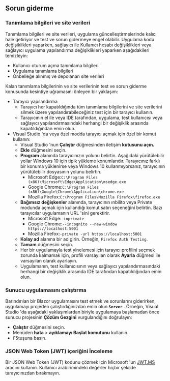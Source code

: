 ## <a name="troubleshoot"></a>Sorun giderme

### <a name="cookies-and-site-data"></a>Tanımlama bilgileri ve site verileri

Tanımlama bilgileri ve site verileri, uygulama güncelleştirmelerinde kalıcı hale getiriyor ve test ve sorun gidermeye engel olabilir. Uygulama kodu değişiklikleri yaparken, sağlayıcı ile Kullanıcı hesabı değişiklikleri veya sağlayıcı uygulama yapılandırma değişiklikleri yaparken aşağıdakileri temizleyin:

* Kullanıcı oturum açma tanımlama bilgileri
* Uygulama tanımlama bilgileri
* Önbelleğe alınmış ve depolanan site verileri

Kalan tanımlama bilgilerinin ve site verilerinin test ve sorun giderme konusunda kesintiye uğramasını önleyen bir yaklaşım:

* Tarayıcı yapılandırma
  * Tarayıcı her kapatıldığında tüm tanımlama bilgilerini ve site verilerini silmek üzere yapılandırabileceğiniz test için bir tarayıcı kullanın.
  * Tarayıcının el ile veya IDE tarafından, uygulama, test kullanıcısı veya sağlayıcı yapılandırmasındaki herhangi bir değişiklik arasında kapatıldığından emin olun.
* Visual Studio 'da veya özel modda tarayıcı açmak için özel bir komut kullanın:
  * Visual Studio 'nun **Çalıştır** düğmesinden iletişim **kutusunu açın.**
  * **Ekle** düğmesini seçin.
  * **Program** alanında tarayıcınızın yolunu belirtin. Aşağıdaki yürütülebilir yollar Windows 10 için tipik yükleme konumlarıdır. Tarayıcınız farklı bir konuma yüklenirse veya Windows 10 kullanmıyorsanız, tarayıcının yürütülebilir dosyasının yolunu belirtin.
    * Microsoft Edge:`C:\Program Files (x86)\Microsoft\Edge\Application\msedge.exe`
    * Google Chrome:`C:\Program Files (x86)\Google\Chrome\Application\chrome.exe`
    * Mozilla Firefox:`C:\Program Files\Mozilla Firefox\firefox.exe`
  * **Bağımsız değişkenler** alanında, tarayıcının ınbilito veya Private modunda açmak için kullandığı komut satırı seçeneğini belirtin. Bazı tarayıcılar uygulamanın URL 'sini gerektirir.
    * Microsoft Edge:`-inprivate`
    * Google Chrome:`--incognito --new-window https://localhost:5001`
    * Mozilla Firefox:`-private -url https://localhost:5001`
  * **Kolay ad** alanına bir ad girin. Örneğin, `Firefox Auth Testing`.
  * **Tamam** düğmesini seçin.
  * Her bir uygulamayla test yinelemesi için tarayıcı profilini seçmek zorunda kalmamak için, profili varsayılan olarak **Ayarla** düğmesi ile varsayılan olarak ayarlayın.
  * Uygulamanın, test kullanıcısının veya sağlayıcı yapılandırmasındaki herhangi bir değişiklik arasında IDE tarafından kapatıldığından emin olun.

### <a name="run-the-server-app"></a>Sunucu uygulamasını çalıştırma

Barındırılan bir Blazor uygulamasını test etmek ve sorunlarını giderirken, uygulamayı projeden çalıştırdığınızdan emin olun **`Server`** . Örneğin, Visual Studio 'da aşağıdaki yaklaşımlardan biriyle uygulamaya başlamadan önce sunucu projesinin **Çözüm Gezgini** vurgulandığını doğrulayın:

* **Çalıştır** düğmesini seçin.
* Menüden **hata**  >  **ayıklamayı Başlat komutunu** kullanın.
* <kbd>F5</kbd>tuşuna basın.

### <a name="inspect-the-content-of-a-json-web-token-jwt"></a>JSON Web Token (JWT) içeriğini İnceleme

Bir JSON Web Token (JWT) kodunu çözmek için Microsoft 'un [JWT.MS](https://jwt.ms/) aracını kullanın. Kullanıcı arabirimindeki değerler hiçbir şekilde tarayıcınızdan bırakmayın.
